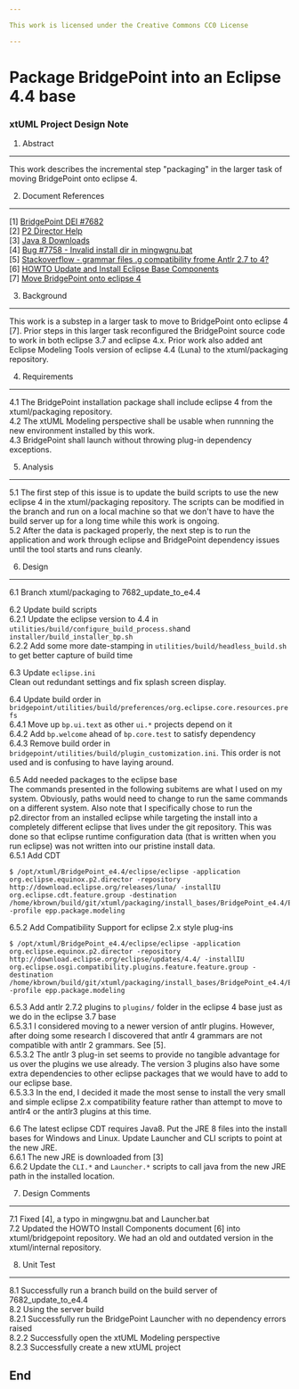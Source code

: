 ```yaml
---

This work is licensed under the Creative Commons CC0 License

---
```


# Package BridgePoint into an Eclipse 4.4 base
### xtUML Project Design Note


1. Abstract
-----------
This work describes the incremental step "packaging" in the larger task of 
moving BridgePoint onto eclipse 4.

2. Document References
----------------------
[1] [BridgePoint DEI #7682](https://support.onefact.net/redmine/issues/7682)  
[2] [P2 Director Help](http://help.eclipse.org/juno/index.jsp?topic=%2Forg.eclipse.platform.doc.isv%2Fguide%2Fp2_director.html)  
[3] [Java 8 Downloads](http://www.oracle.com/technetwork/java/javase/downloads/jre8-downloads-2133155.html  
)  
[4] [Bug #7758 - Invalid install dir in mingwgnu.bat](https://support.onefact.net/redmine/issues/7758)  
[5] [Stackoverflow - grammar files .g compatibility frome Antlr 2.7 to 4?](http://stackoverflow.com/questions/31115588/grammar-files-g-compatibility-frome-antlr-2-7-to-4)  
[6] [HOWTO Update and Install Eclipse Base Components](https://github.com/xtuml/bridgepoint/blob/7682_update_to_e4.4/doc-bridgepoint/process/HOWTO-update-install-eclipse-base-components.md)  
[7] [Move BridgePoint onto eclipse 4](https://support.onefact.net/redmine/issues/36)  

3. Background
-------------
This work is a substep in a larger task to move to BridgePoint onto eclipse 4 [7]. 
Prior steps in this larger task reconfigured the BridgePoint source code to 
work in both eclipse 3.7 and eclipse 4.x.  Prior work also added ant Eclipse 
Modeling Tools version of eclipse 4.4 (Luna) to the xtuml/packaging repository. 

4. Requirements
---------------
4.1  The BridgePoint installation package shall include eclipse 4 from the
  xtuml/packaging repository.  
4.2  The xtUML Modeling perspective shall be usable when runnning the new environment
  installed by this work.  
4.3  BridgePoint shall launch without throwing plug-in dependency exceptions.  

5. Analysis
-----------
5.1  The first step of this issue is to update the build scripts to use the new eclipse 4
  in the xtuml/packaging repository.  The scripts can be modified in the branch and run on
  a local machine so that we don't have to have the build server up for a long time while 
  this work is ongoing.  
5.2  After the data is packaged properly, the next step is to run the application and work 
  through eclipse and BridgePoint dependency issues until the tool starts and runs cleanly.  

6. Design
---------
6.1  Branch xtuml/packaging to 7682_update_to_e4.4  

6.2  Update build scripts  
6.2.1  Update the eclipse version to 4.4 in ```utilities/build/configure_build_process.sh```and ```installer/build_installer_bp.sh```   
6.2.2  Add some more date-stamping in ```utilities/build/headless_build.sh``` to get better capture of build time   

6.3 Update ```eclipse.ini```  
  Clean out redundant settings and fix splash screen display.   

6.4  Update build order in ```bridgepoint/utilities/build/preferences/org.eclipse.core.resources.prefs```   
6.4.1  Move up ```bp.ui.text``` as other ```ui.*``` projects depend on it    
6.4.2  Add ```bp.welcome``` ahead of ```bp.core.test``` to satisfy dependency     
6.4.3  Remove build order in ```bridgepoint/utilities/build/plugin_customization.ini```.  This order
  is not used and is confusing to have laying around.   

6.5  Add needed packages to the eclipse base   
  The commands presented in the following subitems are what I used on my system.  Obviously, paths would
  need to change to run the same commands on a different system.  Also note that I specifically chose to 
  run the p2.director from an installed eclipse while targeting the install into a completely different
  eclipse that lives under the git repository.  This was done so that eclipse runtime configuration data (that is
  written when you run eclipse) was not written into our pristine install data.   
6.5.1 Add CDT  
```
$ /opt/xtuml/BridgePoint_e4.4/eclipse/eclipse -application org.eclipse.equinox.p2.director -repository http://download.eclipse.org/releases/luna/ -installIU org.eclipse.cdt.feature.group -destination /home/kbrown/build/git/xtuml/packaging/install_bases/BridgePoint_e4.4/EclipseDeliverables/eclipse/ -profile epp.package.modeling
```   
6.5.2  Add Compatibility Support for eclipse 2.x style plug-ins  
```
$ /opt/xtuml/BridgePoint_e4.4/eclipse/eclipse -application org.eclipse.equinox.p2.director -repository http://download.eclipse.org/eclipse/updates/4.4/ -installIU org.eclipse.osgi.compatibility.plugins.feature.feature.group -destination /home/kbrown/build/git/xtuml/packaging/install_bases/BridgePoint_e4.4/EclipseDeliverables/eclipse/ -profile epp.package.modeling
```   
6.5.3  Add antlr 2.7.2 plugins to ```plugins/``` folder in the eclipse 4 base just as we 
  do in the eclipse 3.7 base  
6.5.3.1  I considered moving to a newer version of antlr plugins.   However, after 
  doing some research I discovered that antlr 4 grammars are not compatible with 
  antlr 2 grammars. See [5].  
6.5.3.2  The antlr 3 plug-in set seems to provide no tangible advantage for us
  over the plugins we use already.  The version 3 plugins also have
  some extra dependencies to other eclipse packages that we would have to add to our eclipse base.  
6.5.3.3  In the end, I decided it made the most sense to install the very small and 
  simple eclipse 2.x compatibility feature rather than attempt to move to antlr4 or 
  the antlr3 plugins at this time.  

6.6 The latest eclipse CDT requires Java8. Put the JRE 8 files into the install 
  bases for Windows and Linux.  Update Launcher and CLI scripts to point at the new JRE.   
6.6.1  The new JRE is downloaded from [3]  
6.6.2  Update the ```CLI.*``` and ```Launcher.*``` scripts to call java from the new JRE path in the installed location.   

7. Design Comments
------------------
7.1  Fixed [4], a typo in mingwgnu.bat and Launcher.bat  
7.2  Updated the HOWTO Install Components document [6] into xtuml/bridgepoint repository.  We had
   an old and outdated version in the xtuml/internal repository.  
  
8. Unit Test
------------
8.1  Successfully run a branch build on the build server of 7682_update_to_e4.4  
8.2  Using the server build  
8.2.1  Successfully run the BridgePoint Launcher with no dependency errors raised  
8.2.2  Successfully open the xtUML Modeling perspective  
8.2.3  Successfully create a new xtUML project  

End
---

